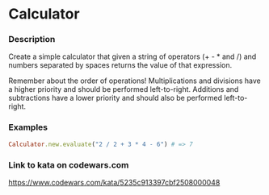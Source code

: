 # Calculator

### Description
Create a simple calculator that given a string of operators (+ - * and /) and numbers separated by spaces returns the value of that expression.

Remember about the order of operations! Multiplications and divisions have a higher priority and should be performed left-to-right. Additions and subtractions have a lower priority and should also be performed left-to-right.

### Examples
```ruby
Calculator.new.evaluate("2 / 2 + 3 * 4 - 6") # => 7
```

### Link to kata on codewars.com
https://www.codewars.com/kata/5235c913397cbf2508000048
